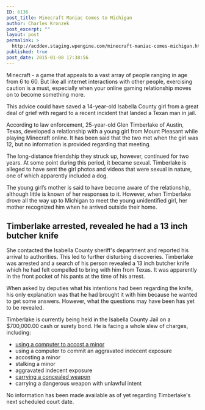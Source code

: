 ```yaml
---
ID: 6136
post_title: Minecraft Maniac Comes to Michigan
author: Charles Kronzek
post_excerpt: ""
layout: post
permalink: >
  http://acddev.staging.wpengine.com/minecraft-maniac-comes-michigan.html
published: true
post_date: 2015-01-08 17:38:56
---
```

Minecraft - a game that appeals to a vast array of people ranging in age from 6 to 60. But like all internet interactions with other people, exercising caution is a must, especially when your online gaming relationship moves on to become something more.

This advice could have saved a 14-year-old Isabella County girl from a great deal of grief with regard to a recent incident that landed a Texan man in jail.<!--more-->

According to law enforcement, 25-year-old Glen Timberlake of Austin, Texas, developed a relationship with a young girl from Mount Pleasant while playing Minecraft online. It has been said that the two met when the girl was 12, but no information is provided regarding that meeting.

The long-distance friendship they struck up, however, continued for two years. At some point during this period, it became sexual. Timberlake is alleged to have sent the girl photos and videos that were sexual in nature, one of which apparently included a dog.

The young girl’s mother is said to have become aware of the relationship, although little is known of her responses to it. However, when Timberlake drove all the way up to Michigan to meet the young unidentified girl, her mother recognized him when he arrived outside their home.


<h2>Timberlake arrested, revealed he had a 13 inch butcher knife</h2>

She contacted the Isabella County sheriff's department and reported his arrival to authorities. This led to further disturbing discoveries. Timberlake was arrested and a search of his person revealed a 13 inch butcher knife which he had felt compelled to bring with him from Texas. It was apparently in the front pocket of his pants at the time of his arrest.

When asked by deputies what his intentions had been regarding the knife, his only explanation was that he had brought it with him because he wanted to get some answers. However, what the questions may have been has yet to be revealed.

Timberlake is currently being held in the Isabella County Jail on a $700,000.00 cash or surety bond. He is facing a whole slew of charges, including:
<ul>
	<li><a href="http://acddev.staging.wpengine.com/computer-crimes" target="_blank">using a computer to accost a minor</a></li>
	<li>using a computer to commit an aggravated indecent exposure</li>
	<li>accosting a minor</li>
	<li>stalking a minor</li>
	<li>aggravated indecent exposure</li>
	<li><a href="http://acddev.staging.wpengine.com/carrying-concealed-weapon-michigan-firearm-attorneys" target="_blank">carrying a concealed weapon</a></li>
	<li>carrying a dangerous weapon with unlawful intent</li>
</ul>
No information has been made available as of yet regarding Timberlake's next scheduled court date.